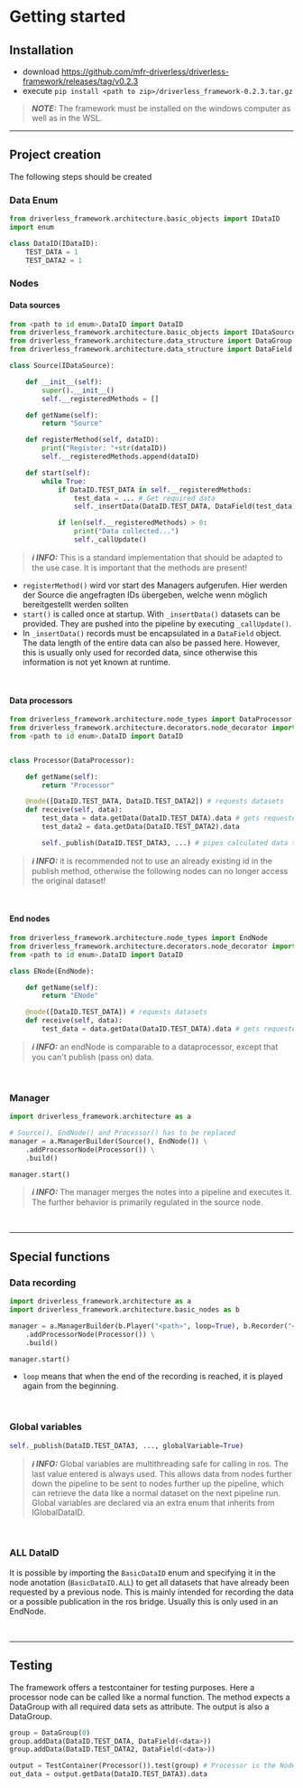 # Getting started

## Installation

- download <https://github.com/mfr-driverless/driverless-framework/releases/tag/v0.2.3>
- execute `pip install <path to zip>/driverless_framework-0.2.3.tar.gz`

> **_NOTE:_**  The framework must be installed on the windows computer as well as in the WSL.

---

## Project creation

The following steps should be created

### Data Enum

```python
from driverless_framework.architecture.basic_objects import IDataID
import enum

class DataID(IDataID):
    TEST_DATA = 1 
    TEST_DATA2 = 1 
```

### Nodes

#### Data sources

```python
from <path to id enum>.DataID import DataID
from driverless_framework.architecture.basic_objects import IDataSource
from driverless_framework.architecture.data_structure import DataGroup
from driverless_framework.architecture.data_structure import DataField

class Source(IDataSource):

    def __init__(self):
        super().__init__()
        self.__registeredMethods = []

    def getName(self):
        return "Source"

    def registerMethod(self, dataID):
        print("Register: "+str(dataID))
        self.__registeredMethods.append(dataID)

    def start(self):
        while True:
            if DataID.TEST_DATA in self.__registeredMethods:
                test_data = ... # Get required data
                self._insertData(DataID.TEST_DATA, DataField(test_data))

            if len(self.__registeredMethods) > 0:
                print("Data collected...")
                self._callUpdate()
```

> **_ℹ INFO:_**  This is a standard implementation that should be adapted to the use case. It is important that the methods are present!

- `registerMethod()` wird vor start des Managers aufgerufen. Hier werden der Source die angefragten IDs übergeben, welche wenn möglich bereitgestellt werden sollten
- `start()` is called once at startup. With `_insertData()` datasets can be provided. They are pushed into the pipeline by executing `_callUpdate()`.
- In `_insertData()` records must be encapsulated in a `DataField` object. The data length of the entire data can also be passed here. However, this is usually only used for recorded data, since otherwise this information is not yet known at runtime.

&nbsp;

#### Data processors

```python
from driverless_framework.architecture.node_types import DataProcessor
from driverless_framework.architecture.decorators.node_decorator import node
from <path to id enum>.DataID import DataID


class Processor(DataProcessor):

    def getName(self):
        return "Processor"

    @node([DataID.TEST_DATA, DataID.TEST_DATA2]) # requests datasets
    def receive(self, data):
        test_data = data.getData(DataID.TEST_DATA).data # gets requested data
        test_data2 = data.getData(DataID.TEST_DATA2).data

        self._publish(DataID.TEST_DATA3, ...) # pipes calculated data to next nodes
```

> **_ℹ INFO:_**  it is recommended not to use an already existing id in the publish method, otherwise the following nodes can no longer access the original dataset!

&nbsp;

#### End nodes

```python
from driverless_framework.architecture.node_types import EndNode
from driverless_framework.architecture.decorators.node_decorator import node
from <path to id enum>.DataID import DataID

class ENode(EndNode):

    def getName(self):
        return "ENode"

    @node([DataID.TEST_DATA]) # requests datasets
    def receive(self, data):
        test_data = data.getData(DataID.TEST_DATA).data # gets requested data
```

> **_ℹ INFO:_**  an endNode is comparable to a dataprocessor, except that you can't publish (pass on) data.

&nbsp;

### Manager

```python
import driverless_framework.architecture as a

# Source(), EndNode() and Processor() has to be replaced
manager = a.ManagerBuilder(Source(), EndNode()) \
    .addProcessorNode(Processor()) \
    .build()

manager.start()
```

> **_ℹ INFO:_**  The manager merges the notes into a pipeline and executes it. The further behavior is primarily regulated in the source node.

&nbsp;

---

## Special functions

### Data recording

```python
import driverless_framework.architecture as a
import driverless_framework.architecture.basic_nodes as b

manager = a.ManagerBuilder(b.Player("<path>", loop=True), b.Recorder("<path>")) \
    .addProcessorNode(Processor()) \
    .build()

manager.start()
```

- `loop` means that when the end of the recording is reached, it is played again from the beginning.

&nbsp;

### Global variables

```python
self._publish(DataID.TEST_DATA3, ..., globalVariable=True)
```

> **_ℹ INFO:_**  Global variables are multithreading safe for calling in ros. The last value entered is always used. This allows data from nodes further down the pipeline to be sent to nodes further up the pipeline, which can retrieve the data like a normal dataset on the next pipeline run. Global variables are declared via an extra enum that inherits from IGlobalDataID.

&nbsp;

### ALL DataID

It is possible by importing the `BasicDataID` enum and specifying it in the node anotation (`BasicDataID.ALL`) to get all datasets that have already been requested by a previous node. This is mainly intended for recording the data or a possible publication in the ros bridge. Usually this is only used in an EndNode.

&nbsp;

---

## Testing

The framework offers a testcontainer for testing purposes. Here a processor node can be called like a normal function. The method expects a DataGroup with all required data sets as attribute. The output is also a DataGroup.

```python
group = DataGroup(0)
group.addData(DataID.TEST_DATA, DataField(<data>))
group.addData(DataID.TEST_DATA2, DataField(<data>))

output = TestContainer(Processor()).test(group) # Processor is the Node to test
out_data = output.getData(DataID.TEST_DATA3).data
```
